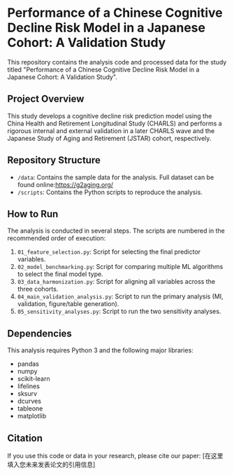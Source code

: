 # Performance of a Chinese Cognitive Decline Risk Model in a Japanese Cohort: A Validation Study

This repository contains the analysis code and processed data for the study titled "Performance of a Chinese Cognitive Decline Risk Model in a Japanese Cohort: A Validation Study".

## Project Overview

This study develops a cognitive decline risk prediction model using the China Health and Retirement Longitudinal Study (CHARLS) and performs a rigorous internal and external validation in a later CHARLS wave and the Japanese Study of Aging and Retirement (JSTAR) cohort, respectively.

## Repository Structure

- `/data`: Contains the sample data for the analysis. Full dataset can be found online:https://g2aging.org/ 
- `/scripts`: Contains the Python scripts to reproduce the analysis.

## How to Run

The analysis is conducted in several steps. The scripts are numbered in the recommended order of execution:

1.  `01_feature_selection.py`: Script for selecting the final predictor variables.
2.  `02_model_benchmarking.py`: Script for comparing multiple ML algorithms to select the final model type.
3.  `03_data_harmonization.py`: Script for aligning all variables across the three cohorts.
4.  `04_main_validation_analysis.py`: Script to run the primary analysis (MI, validation, figure/table generation).
5.  `05_sensitivity_analyses.py`: Script to run the two sensitivity analyses.

## Dependencies

This analysis requires Python 3 and the following major libraries:
- pandas
- numpy
- scikit-learn
- lifelines
- sksurv
- dcurves
- tableone
- matplotlib

## Citation

If you use this code or data in your research, please cite our paper:
[在这里填入您未来发表论文的引用信息]
